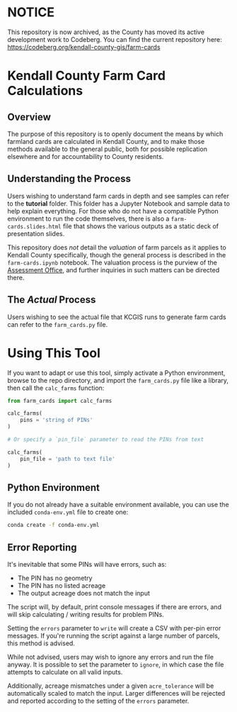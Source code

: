 # NOTICE

This repository is now archived, as the County has moved its active development work to Codeberg. You can find the current repository here: https://codeberg.org/kendall-county-gis/farm-cards

# Kendall County Farm Card Calculations

## Overview
The purpose of this repository is to openly document the means by which farmland cards are calculated in Kendall County, and to make those methods available to the general public, both for possible replication elsewhere and for accountability to County residents.

## Understanding the Process

Users wishing to understand farm cards in depth and see samples can refer to the **tutorial** folder. This folder has a Jupyter Notebook and sample data to help explain everything. For those who do not have a compatible Python environment to run the code themselves, there is also a `farm-cards.slides.html` file that shows the various outputs as a static deck of presentation slides.

This repository does *not* detail the *valuation* of farm parcels as it applies to Kendall County specifically, though the general process is described in the `farm-cards.ipynb` notebook. The valuation process is the purview of the [Assessment Office](https://kendallcountyil.gov/offices/assessments), and further inquiries in such matters can be directed there.

## The *Actual* Process

Users wishing to see the actual file that KCGIS runs to generate farm cards can refer to the `farm_cards.py` file.

# Using This Tool

If you want to adapt or use this tool, simply activate a Python environment, browse to the repo directory, and import the `farm_cards.py` file like a library, then call the `calc_farms` function:

```python
from farm_cards import calc_farms

calc_farms(
    pins = 'string of PINs'
)

# Or specify a `pin_file` parameter to read the PINs from text

calc_farms(
    pin_file = 'path to text file'
)
```

## Python Environment

If you do not already have a suitable environment available, you can use the included `conda-env.yml` file to create one:

```sh
conda create -f conda-env.yml
```

## Error Reporting

It's inevitable that some PINs will have errors, such as:
- The PIN has no geometry
- The PIN has no listed acreage
- The output acreage does not match the input

The script will, by default, print console messages if there are errors, and will skip calculating / writing results for problem PINs.

Setting the `errors` parameter to `write` will create a CSV with per-pin error messages. If you're running the script against a large number of parcels, this method is advised.

While not advised, users may wish to ignore any errors and run the file anyway. It is possible to set the parameter to `ignore`, in which case the file attempts to calculate on all valid inputs.

Additionally, acreage mismatches under a given `acre_tolerance` will be automatically scaled to match the input. Larger differences will be rejected and reported according to the setting of the `errors` parameter.
